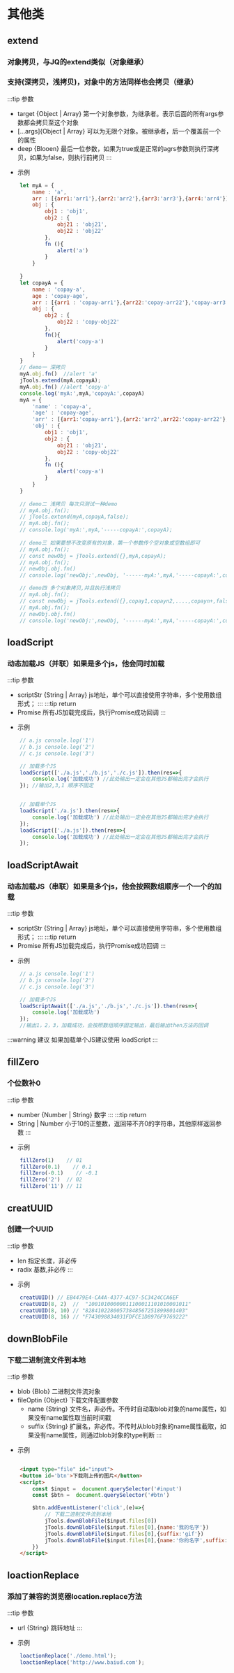 # 其他类
## extend
### 对象拷贝，与JQ的extend类似（对象继承）
### 支持(深拷贝，浅拷贝)，对象中的方法同样也会拷贝（继承）
:::tip 参数
+ target {Object | Array} 第一个对象参数，为继承者。表示后面的所有args参数都会拷贝至这个对象
+ [...args]{Object | Array} 可以为无限个对象。被继承者，后一个覆盖前一个的属性
+ deep {Blooen} 最后一位参数，如果为true或是正常的agrs参数则执行深拷贝，如果为false，则执行前拷贝
:::

- 示例
```javascript
    let myA = {
        name : 'a',
        arr : [{arr1:'arr1'},{arr2:'arr2'},{arr3:'arr3'},{arr4:'arr4'}],
        obj : {
            obj1 : 'obj1',
            obj2 : {
                obj21 : 'obj21',
                obj22 : 'obj22'
            },
            fn (){
                alert('a')
            }
        }
        
    }
    let copayA = {
        name : 'copay-a',
        age : 'copay-age',
        arr : [{arr1 : 'copay-arr1'},{arr22:'copay-arr22'},'copay-arr3'],
        obj : {
            obj2 : {
                obj22 : 'copy-obj22'
            },
            fn(){
                alert('copy-a')
            }
        }
    }
    // demo一 深拷贝
    myA.obj.fn()  //alert 'a'
    jTools.extend(myA,copayA);
    myA.obj.fn() //alert 'copy-a'
    console.log('myA:',myA,'copayA:',copayA)
    myA = {
        'name' : 'copay-a',
        'age' : 'copay-age',
        'arr' : [{arr1:'copay-arr1'},{arr2:'arr2',arr22:'copay-arr22'},'copay-arr3',{arr4:'arr4'}],
        'obj' : {
            obj1 : 'obj1',
            obj2 : {
                obj21 : 'obj21',
                obj22 : 'copy-obj22'
            },
            fn (){
                alert('copy-a')
            }
        }
    }
    
    // demo二 浅拷贝 每次只测试一种demo
    // myA.obj.fn();
    // jTools.extend(myA,copayA,false);
    // myA.obj.fn();
    // console.log('myA:',myA,'-----copayA:',copayA);
    
    // demo三 如果要想不改变原有的对象，第一个参数传个空对象或空数组即可
    // myA.obj.fn();
    // const newObj = jTools.extend({},myA,copayA);
    // myA.obj.fn();
    // newObj.obj.fn()
    // console.log('newObj:',newObj, '------myA:',myA,'-----copayA:',copayA);

    // demo四 多个对象拷贝,并且执行浅拷贝
    // myA.obj.fn();
    // const newObj = jTools.extend({},copay1,copayn2,....,copayn+,false);
    // myA.obj.fn();
    // newObj.obj.fn()
    // console.log('newObj:',newObj, '------myA:',myA,'-----copayA:',copayA);
```

## loadScript
### 动态加载JS（并联）如果是多个js，他会同时加载
:::tip 参数
+ scriptStr {String | Array}  js地址，单个可以直接使用字符串，多个使用数组形式； 
:::
:::tip return
+ Promise 所有JS加载完成后，执行Promise成功回调
:::
- 示例
```javascript
    // a.js console.log('1') 
    // b.js console.log('2')
    // c.js console.log('3')

    // 加载多个JS
    loadScript(['./a.js','./b.js','./c.js']).then(res=>{
        console.log('加载成功') //此处输出一定会在其他JS都输出完才会执行
    }); //输出2,3,1 顺序不固定


    // 加载单个JS
    loadScript('./a.js').then(res=>{
        console.log('加载成功') //此处输出一定会在其他JS都输出完才会执行
    }); 
    loadScript(['./a.js']).then(res=>{
        console.log('加载成功') //此处输出一定会在其他JS都输出完才会执行
    }); 
```
## loadScriptAwait
### 动态加载JS（串联）如果是多个js，他会按照数组顺序一个一个的加载
:::tip 参数
+ scriptStr {String | Array}  js地址，单个可以直接使用字符串，多个使用数组形式； 
:::
:::tip return
+ Promise 所有JS加载完成后，执行Promise成功回调
:::

- 示例
```javascript
    // a.js console.log('1') 
    // b.js console.log('2')
    // c.js console.log('3')

    // 加载多个JS
    loadScriptAwait(['./a.js','./b.js','./c.js']).then(res=>{
        console.log('加载成功') 
    }); 
    //输出1，2，3，加载成功，会按照数组顺序固定输出，最后输出then方法的回调
```
:::warning 建议
如果加载单个JS建议使用 loadScript
:::


## fillZero
### 个位数补0
:::tip 参数
+ number {Number | String} 数字
:::
:::tip return
+ String | Number 小于10的正整数，返回带不齐0的字符串，其他原样返回参数
:::
- 示例
```javascript
    fillZero(1)    // 01
    fillZero(0.1)    // 0.1
    fillZero(-0.1)    // -0.1
    fillZero('2')  // 02
    fillZero('11') // 11
```
## creatUUID
### 创建一个UUID
:::tip 参数
+ len 指定长度，非必传
+ radix 基数,非必传
:::

- 示例
```javascript
    creatUUID() // EB4479E4-CA4A-4377-AC97-5C3424CCA6EF
    creatUUID(8, 2)  //  "10010100000011100011101010001011"
    creatUUID(8, 10) // "82841022800573848567251899801403"
    creatUUID(8, 16) // "F743098834031FDFCE1D8976F9769222"
```
## downBlobFile
### 下载二进制流文件到本地
:::tip 参数
+ blob {Blob} 二进制文件流对象 
+ fileOptin {Object} 下载文件配置参数
    + name {String} 文件名，非必传。不传时自动取blob对象的name属性，如果没有name属性取当前时间戳
    + suffix {String} 扩展名，非必传。不传时从blob对象的name属性截取，如果没有name属性，则通过blob对象的type判断
:::

- 示例
```html

    <input type="file" id="input">
    <button id='btn'>下载刚上传的图片</button>
    <script>
        const $input =  document.querySelector('#input')
        const $btn =  document.querySelector('#btn')

        $btn.addEventListener('click',(e)=>{
            // 下载二进制文件流到本地
            jTools.downBlobFile($input.files[0]) 
            jTools.downBlobFile($input.files[0],{name:'我的名字'}) 
            jTools.downBlobFile($input.files[0],{suffix:'gif'})
            jTools.downBlobFile($input.files[0],{name:'你的名字',suffix:'gif'})
        })
    </script>
```
## loactionReplace
### 添加了兼容的浏览器location.replace方法
:::tip 参数
+ url {String} 跳转地址
:::
- 示例
```javascript
    loactionReplace('./demo.html');
    loactionReplace('http://www.baiud.com');
```